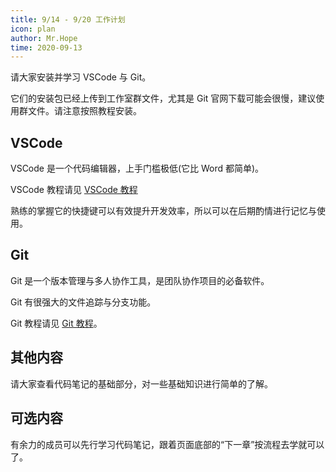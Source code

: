 ```yaml
---
title: 9/14 - 9/20 工作计划
icon: plan
author: Mr.Hope
time: 2020-09-13
---
```


请大家安装并学习 VSCode 与 Git。

它们的安装包已经上传到工作室群文件，尤其是 Git 官网下载可能会很慢，建议使用群文件。请注意按照教程安装。

<!-- more -->

## VSCode

VSCode 是一个代码编辑器，上手门槛极低(它比 Word 都简单)。

VSCode 教程请见 [VSCode 教程](https://mrhope.site/software/vscode/)

熟练的掌握它的快捷键可以有效提升开发效率，所以可以在后期酌情进行记忆与使用。

## Git

Git 是一个版本管理与多人协作工具，是团队协作项目的必备软件。

Git 有很强大的文件追踪与分支功能。

Git 教程请见 [Git 教程](https://mrhope.site/software/git/)。

## 其他内容

请大家查看代码笔记的基础部分，对一些基础知识进行简单的了解。

## 可选内容

有余力的成员可以先行学习代码笔记，跟着页面底部的“下一章”按流程去学就可以了。
